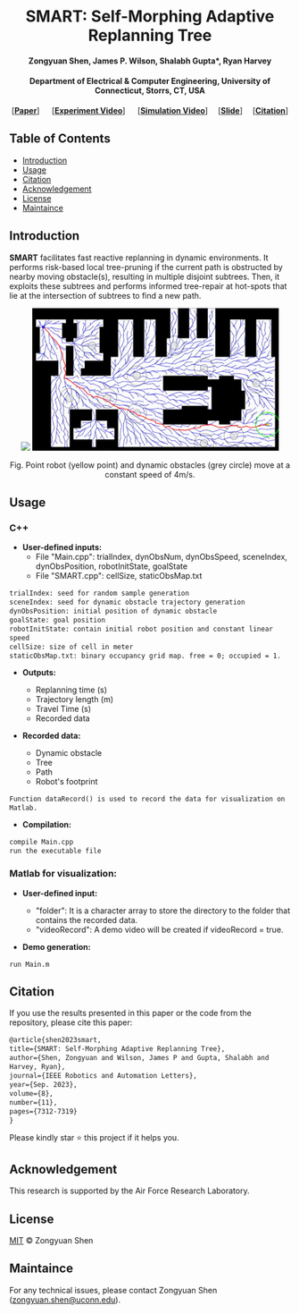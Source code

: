 <h1 align="center">SMART: Self-Morphing Adaptive Replanning Tree</h1>
<h4 align="center">Zongyuan Shen, James P. Wilson, Shalabh Gupta*, Ryan Harvey</h4>
<h4 align="center">Department of Electrical & Computer Engineering, University of Connecticut, Storrs, CT, USA</h4>

<p align="center"> [<b><a href="https://zongyuanshen.github.io/projects/2_project/>Project Page</a></b>] [<b><a href="https://ieeexplore.ieee.org/document/10250928">Paper</a></b>] &emsp;  [<b><a href="https://www.youtube.com/watch?v=Xb0yWwwN0SE&list=PL4xQ0coJXyn97zfJDkQchZNPpYGJfCBJ6">Experiment Video</a></b>] &emsp; [<b><a href="https://www.youtube.com/watch?v=8FYhoE-y34o&list=PL4xQ0coJXyn97zfJDkQchZNPpYGJfCBJ6&index=2">Simulation Video</a></b>] &emsp;[<b><a href="https://drive.google.com/file/d/1d_cqbyHNAHxAA4SC-DgQBfWWJfAHBIod/view?usp=drive_link">Slide</a></b>] &emsp;[<b><a href="#citation">Citation</a></b>]

## Table of Contents

- [Introduction](#Introduction)
- [Usage](#usage)
- [Citation](#Citation)
- [Acknowledgement](#Acknowledgement)
- [License](#license)
- [Maintaince](#Maintaince)

## Introduction 
**SMART** facilitates fast reactive replanning in dynamic environments. It performs risk-based local tree-pruning if the current path is obstructed by nearby moving obstacle(s), resulting in multiple disjoint subtrees. Then, it exploits these subtrees and performs informed tree-repair at hot-spots that lie at the intersection of subtrees to find a new path.

<p align="center">
  <img src="Gif/Scenario1_video_1x.gif" height = "255"/>
  <img src="Gif/Scenario2_video_1x.gif" height = "255"/>
</p>

<p align="center">
Fig. Point robot (yellow point) and dynamic obstacles (grey circle) move at a constant speed of 4m/s.
</p>

## Usage

### C++
- **User-defined inputs:**
  - File "Main.cpp": trialIndex, dynObsNum, dynObsSpeed, sceneIndex, dynObsPosition, robotInitState, goalState
  - File "SMART.cpp": cellSize, staticObsMap.txt
```
trialIndex: seed for random sample generation
sceneIndex: seed for dynamic obstacle trajectory generation
dynObsPosition: initial position of dynamic obstacle
goalState: goal position
robotInitState: contain initial robot position and constant linear speed
cellSize: size of cell in meter
staticObsMap.txt: binary occupancy grid map. free = 0; occupied = 1.
```

- **Outputs:**
  - Replanning time (s)
  - Trajectory length (m)
  - Travel Time (s)
  - Recorded data
    
- **Recorded data:**
  - Dynamic obstacle
  - Tree
  - Path
  - Robot's footprint
```
Function dataRecord() is used to record the data for visualization on Matlab.
```

- **Compilation:**
```
compile Main.cpp
run the executable file
```

### Matlab for visualization:
- **User-defined input:**
  - "folder": It is a character array to store the directory to the folder that contains the recorded data.
  - "videoRecord": A demo video will be created if videoRecord = true.

- **Demo generation:**
```
run Main.m
```
    

## Citation

If you use the results presented in this paper or the code from the repository, please cite this paper:
```
@article{shen2023smart,
title={SMART: Self-Morphing Adaptive Replanning Tree},
author={Shen, Zongyuan and Wilson, James P and Gupta, Shalabh and Harvey, Ryan},
journal={IEEE Robotics and Automation Letters},
year={Sep. 2023},
volume={8},
number={11},
pages={7312-7319}
}
```
Please kindly star :star: this project if it helps you.

## Acknowledgement
This research is supported by the Air Force Research Laboratory.

## License

[MIT](LICENSE) © Zongyuan Shen

## Maintaince
For any technical issues, please contact Zongyuan Shen (zongyuan.shen@uconn.edu).

